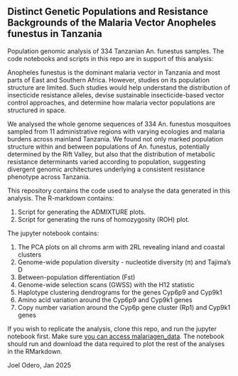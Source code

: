 ## Distinct Genetic Populations and Resistance Backgrounds of the Malaria Vector Anopheles funestus in Tanzania

Population genomic analysis of 334 Tanzanian An. funestus samples.
The code notebooks and scripts in this repo are in support of this analysis: <BIORXiv link>

Anopheles funestus is the dominant malaria vector in Tanzania and most parts of East and Southern Africa. However, studies on its population structure are limited. Such studies would help understand the distribution of insecticide resistance alleles, devise sustainable insecticide-based vector control approaches, and determine how malaria vector populations are structured in space. 

We analysed the whole genome sequences of 334 An. funestus mosquitoes sampled from 11 administrative regions with varying ecologies and malaria burdens across mainland Tanzania. We found not only marked population structure within and between populations of An. funestus, potentially determined by the Rift Valley, but also that the distribution of metabolic resistance determinants varied according to population, suggesting divergent genomic architectures underlying a consistent resistance phenotype across Tanzania.

This repository contains the code used to analyse the data generated in this analysis. The R-markdown contains:
1. Script for generating the ADMIXTURE plots.
2. Script for generating the runs of homozygosity (ROH) plot.

The jupyter notebook contains:
1. The PCA plots on all chroms arm with 2RL revealing inland and coastal clusters
2. Genome-wide population diversity - nucleotide diversity (π) and Tajima’s D
3. Between-population differentiation (Fst)
4. Genome-wide selection scans (GWSS) with the H12 statistic 
5. Haplotype clustering dendrograms for the genes Cyp6p9 and Cyp9k1
6. Amino acid variation around the Cyp6p9 and Cyp9k1 genes
7. Copy number variation around the Cyp6p gene cluster (Rp1) and Cyp9k1 genes

If you wish to replicate the analysis, clone this repo, and run the jupyter notebook first. Make sure [you can access malariagen_data](https://malariagen.github.io/vector-data/vobs/vobs-data-access.html). The notebook should run and download the data required to plot the rest of the analyses in the RMarkdown.

Joel Odero, Jan 2025
